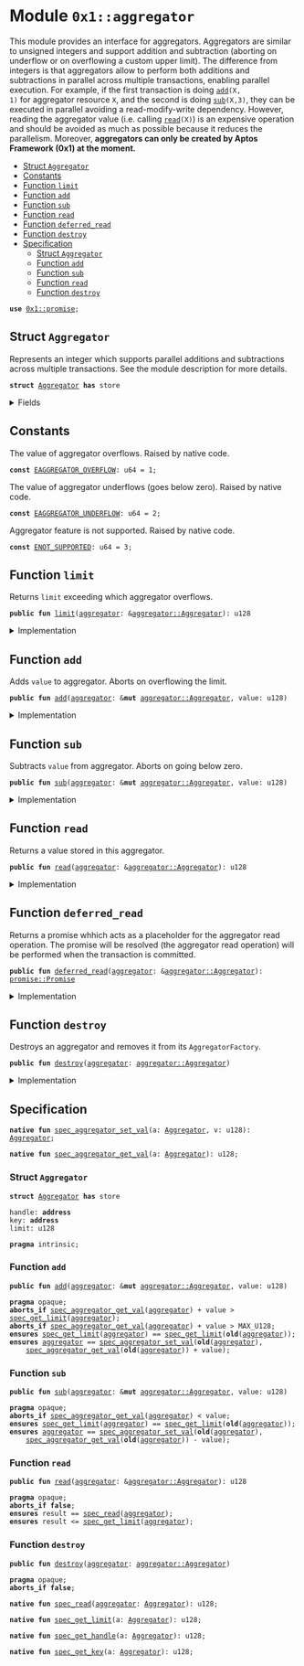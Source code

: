 
<a name="0x1_aggregator"></a>

# Module `0x1::aggregator`

This module provides an interface for aggregators. Aggregators are similar to
unsigned integers and support addition and subtraction (aborting on underflow
or on overflowing a custom upper limit). The difference from integers is that
aggregators allow to perform both additions and subtractions in parallel across
multiple transactions, enabling parallel execution. For example, if the first
transaction is doing <code><a href="aggregator.md#0x1_aggregator_add">add</a>(X, 1)</code> for aggregator resource <code>X</code>, and the second
is doing <code><a href="aggregator.md#0x1_aggregator_sub">sub</a>(X,3)</code>, they can be executed in parallel avoiding a read-modify-write
dependency.
However, reading the aggregator value (i.e. calling <code><a href="aggregator.md#0x1_aggregator_read">read</a>(X)</code>) is an expensive
operation and should be avoided as much as possible because it reduces the
parallelism. Moreover, **aggregators can only be created by Aptos Framework (0x1)
at the moment.**


-  [Struct `Aggregator`](#0x1_aggregator_Aggregator)
-  [Constants](#@Constants_0)
-  [Function `limit`](#0x1_aggregator_limit)
-  [Function `add`](#0x1_aggregator_add)
-  [Function `sub`](#0x1_aggregator_sub)
-  [Function `read`](#0x1_aggregator_read)
-  [Function `deferred_read`](#0x1_aggregator_deferred_read)
-  [Function `destroy`](#0x1_aggregator_destroy)
-  [Specification](#@Specification_1)
    -  [Struct `Aggregator`](#@Specification_1_Aggregator)
    -  [Function `add`](#@Specification_1_add)
    -  [Function `sub`](#@Specification_1_sub)
    -  [Function `read`](#@Specification_1_read)
    -  [Function `destroy`](#@Specification_1_destroy)


<pre><code><b>use</b> <a href="promise.md#0x1_promise">0x1::promise</a>;
</code></pre>



<a name="0x1_aggregator_Aggregator"></a>

## Struct `Aggregator`

Represents an integer which supports parallel additions and subtractions
across multiple transactions. See the module description for more details.


<pre><code><b>struct</b> <a href="aggregator.md#0x1_aggregator_Aggregator">Aggregator</a> <b>has</b> store
</code></pre>



<details>
<summary>Fields</summary>


<dl>
<dt>
<code>handle: <b>address</b></code>
</dt>
<dd>

</dd>
<dt>
<code>key: <b>address</b></code>
</dt>
<dd>

</dd>
<dt>
<code>limit: u128</code>
</dt>
<dd>

</dd>
</dl>


</details>

<a name="@Constants_0"></a>

## Constants


<a name="0x1_aggregator_EAGGREGATOR_OVERFLOW"></a>

The value of aggregator overflows. Raised by native code.


<pre><code><b>const</b> <a href="aggregator.md#0x1_aggregator_EAGGREGATOR_OVERFLOW">EAGGREGATOR_OVERFLOW</a>: u64 = 1;
</code></pre>



<a name="0x1_aggregator_EAGGREGATOR_UNDERFLOW"></a>

The value of aggregator underflows (goes below zero). Raised by native code.


<pre><code><b>const</b> <a href="aggregator.md#0x1_aggregator_EAGGREGATOR_UNDERFLOW">EAGGREGATOR_UNDERFLOW</a>: u64 = 2;
</code></pre>



<a name="0x1_aggregator_ENOT_SUPPORTED"></a>

Aggregator feature is not supported. Raised by native code.


<pre><code><b>const</b> <a href="aggregator.md#0x1_aggregator_ENOT_SUPPORTED">ENOT_SUPPORTED</a>: u64 = 3;
</code></pre>



<a name="0x1_aggregator_limit"></a>

## Function `limit`

Returns <code>limit</code> exceeding which aggregator overflows.


<pre><code><b>public</b> <b>fun</b> <a href="aggregator.md#0x1_aggregator_limit">limit</a>(<a href="aggregator.md#0x1_aggregator">aggregator</a>: &<a href="aggregator.md#0x1_aggregator_Aggregator">aggregator::Aggregator</a>): u128
</code></pre>



<details>
<summary>Implementation</summary>


<pre><code><b>public</b> <b>fun</b> <a href="aggregator.md#0x1_aggregator_limit">limit</a>(<a href="aggregator.md#0x1_aggregator">aggregator</a>: &<a href="aggregator.md#0x1_aggregator_Aggregator">Aggregator</a>): u128 {
    <a href="aggregator.md#0x1_aggregator">aggregator</a>.limit
}
</code></pre>



</details>

<a name="0x1_aggregator_add"></a>

## Function `add`

Adds <code>value</code> to aggregator. Aborts on overflowing the limit.


<pre><code><b>public</b> <b>fun</b> <a href="aggregator.md#0x1_aggregator_add">add</a>(<a href="aggregator.md#0x1_aggregator">aggregator</a>: &<b>mut</b> <a href="aggregator.md#0x1_aggregator_Aggregator">aggregator::Aggregator</a>, value: u128)
</code></pre>



<details>
<summary>Implementation</summary>


<pre><code><b>public</b> <b>native</b> <b>fun</b> <a href="aggregator.md#0x1_aggregator_add">add</a>(<a href="aggregator.md#0x1_aggregator">aggregator</a>: &<b>mut</b> <a href="aggregator.md#0x1_aggregator_Aggregator">Aggregator</a>, value: u128);
</code></pre>



</details>

<a name="0x1_aggregator_sub"></a>

## Function `sub`

Subtracts <code>value</code> from aggregator. Aborts on going below zero.


<pre><code><b>public</b> <b>fun</b> <a href="aggregator.md#0x1_aggregator_sub">sub</a>(<a href="aggregator.md#0x1_aggregator">aggregator</a>: &<b>mut</b> <a href="aggregator.md#0x1_aggregator_Aggregator">aggregator::Aggregator</a>, value: u128)
</code></pre>



<details>
<summary>Implementation</summary>


<pre><code><b>public</b> <b>native</b> <b>fun</b> <a href="aggregator.md#0x1_aggregator_sub">sub</a>(<a href="aggregator.md#0x1_aggregator">aggregator</a>: &<b>mut</b> <a href="aggregator.md#0x1_aggregator_Aggregator">Aggregator</a>, value: u128);
</code></pre>



</details>

<a name="0x1_aggregator_read"></a>

## Function `read`

Returns a value stored in this aggregator.


<pre><code><b>public</b> <b>fun</b> <a href="aggregator.md#0x1_aggregator_read">read</a>(<a href="aggregator.md#0x1_aggregator">aggregator</a>: &<a href="aggregator.md#0x1_aggregator_Aggregator">aggregator::Aggregator</a>): u128
</code></pre>



<details>
<summary>Implementation</summary>


<pre><code><b>public</b> <b>native</b> <b>fun</b> <a href="aggregator.md#0x1_aggregator_read">read</a>(<a href="aggregator.md#0x1_aggregator">aggregator</a>: &<a href="aggregator.md#0x1_aggregator_Aggregator">Aggregator</a>): u128;
</code></pre>



</details>

<a name="0x1_aggregator_deferred_read"></a>

## Function `deferred_read`

Returns a promise whhich acts as a placeholder for the aggregator read operation.
The promise will be resolved (the aggregator read operation) will be performed
when the transaction is committed.


<pre><code><b>public</b> <b>fun</b> <a href="aggregator.md#0x1_aggregator_deferred_read">deferred_read</a>(<a href="aggregator.md#0x1_aggregator">aggregator</a>: &<a href="aggregator.md#0x1_aggregator_Aggregator">aggregator::Aggregator</a>): <a href="promise.md#0x1_promise_Promise">promise::Promise</a>
</code></pre>



<details>
<summary>Implementation</summary>


<pre><code><b>public</b> <b>native</b> <b>fun</b> <a href="aggregator.md#0x1_aggregator_deferred_read">deferred_read</a>(<a href="aggregator.md#0x1_aggregator">aggregator</a>: &<a href="aggregator.md#0x1_aggregator_Aggregator">Aggregator</a>): Promise;
</code></pre>



</details>

<a name="0x1_aggregator_destroy"></a>

## Function `destroy`

Destroys an aggregator and removes it from its <code>AggregatorFactory</code>.


<pre><code><b>public</b> <b>fun</b> <a href="aggregator.md#0x1_aggregator_destroy">destroy</a>(<a href="aggregator.md#0x1_aggregator">aggregator</a>: <a href="aggregator.md#0x1_aggregator_Aggregator">aggregator::Aggregator</a>)
</code></pre>



<details>
<summary>Implementation</summary>


<pre><code><b>public</b> <b>native</b> <b>fun</b> <a href="aggregator.md#0x1_aggregator_destroy">destroy</a>(<a href="aggregator.md#0x1_aggregator">aggregator</a>: <a href="aggregator.md#0x1_aggregator_Aggregator">Aggregator</a>);
</code></pre>



</details>

<a name="@Specification_1"></a>

## Specification



<a name="0x1_aggregator_spec_aggregator_set_val"></a>


<pre><code><b>native</b> <b>fun</b> <a href="aggregator.md#0x1_aggregator_spec_aggregator_set_val">spec_aggregator_set_val</a>(a: <a href="aggregator.md#0x1_aggregator_Aggregator">Aggregator</a>, v: u128): <a href="aggregator.md#0x1_aggregator_Aggregator">Aggregator</a>;
</code></pre>




<a name="0x1_aggregator_spec_aggregator_get_val"></a>


<pre><code><b>native</b> <b>fun</b> <a href="aggregator.md#0x1_aggregator_spec_aggregator_get_val">spec_aggregator_get_val</a>(a: <a href="aggregator.md#0x1_aggregator_Aggregator">Aggregator</a>): u128;
</code></pre>



<a name="@Specification_1_Aggregator"></a>

### Struct `Aggregator`


<pre><code><b>struct</b> <a href="aggregator.md#0x1_aggregator_Aggregator">Aggregator</a> <b>has</b> store
</code></pre>



<dl>
<dt>
<code>handle: <b>address</b></code>
</dt>
<dd>

</dd>
<dt>
<code>key: <b>address</b></code>
</dt>
<dd>

</dd>
<dt>
<code>limit: u128</code>
</dt>
<dd>

</dd>
</dl>



<pre><code><b>pragma</b> intrinsic;
</code></pre>



<a name="@Specification_1_add"></a>

### Function `add`


<pre><code><b>public</b> <b>fun</b> <a href="aggregator.md#0x1_aggregator_add">add</a>(<a href="aggregator.md#0x1_aggregator">aggregator</a>: &<b>mut</b> <a href="aggregator.md#0x1_aggregator_Aggregator">aggregator::Aggregator</a>, value: u128)
</code></pre>




<pre><code><b>pragma</b> opaque;
<b>aborts_if</b> <a href="aggregator.md#0x1_aggregator_spec_aggregator_get_val">spec_aggregator_get_val</a>(<a href="aggregator.md#0x1_aggregator">aggregator</a>) + value &gt; <a href="aggregator.md#0x1_aggregator_spec_get_limit">spec_get_limit</a>(<a href="aggregator.md#0x1_aggregator">aggregator</a>);
<b>aborts_if</b> <a href="aggregator.md#0x1_aggregator_spec_aggregator_get_val">spec_aggregator_get_val</a>(<a href="aggregator.md#0x1_aggregator">aggregator</a>) + value &gt; MAX_U128;
<b>ensures</b> <a href="aggregator.md#0x1_aggregator_spec_get_limit">spec_get_limit</a>(<a href="aggregator.md#0x1_aggregator">aggregator</a>) == <a href="aggregator.md#0x1_aggregator_spec_get_limit">spec_get_limit</a>(<b>old</b>(<a href="aggregator.md#0x1_aggregator">aggregator</a>));
<b>ensures</b> <a href="aggregator.md#0x1_aggregator">aggregator</a> == <a href="aggregator.md#0x1_aggregator_spec_aggregator_set_val">spec_aggregator_set_val</a>(<b>old</b>(<a href="aggregator.md#0x1_aggregator">aggregator</a>),
    <a href="aggregator.md#0x1_aggregator_spec_aggregator_get_val">spec_aggregator_get_val</a>(<b>old</b>(<a href="aggregator.md#0x1_aggregator">aggregator</a>)) + value);
</code></pre>



<a name="@Specification_1_sub"></a>

### Function `sub`


<pre><code><b>public</b> <b>fun</b> <a href="aggregator.md#0x1_aggregator_sub">sub</a>(<a href="aggregator.md#0x1_aggregator">aggregator</a>: &<b>mut</b> <a href="aggregator.md#0x1_aggregator_Aggregator">aggregator::Aggregator</a>, value: u128)
</code></pre>




<pre><code><b>pragma</b> opaque;
<b>aborts_if</b> <a href="aggregator.md#0x1_aggregator_spec_aggregator_get_val">spec_aggregator_get_val</a>(<a href="aggregator.md#0x1_aggregator">aggregator</a>) &lt; value;
<b>ensures</b> <a href="aggregator.md#0x1_aggregator_spec_get_limit">spec_get_limit</a>(<a href="aggregator.md#0x1_aggregator">aggregator</a>) == <a href="aggregator.md#0x1_aggregator_spec_get_limit">spec_get_limit</a>(<b>old</b>(<a href="aggregator.md#0x1_aggregator">aggregator</a>));
<b>ensures</b> <a href="aggregator.md#0x1_aggregator">aggregator</a> == <a href="aggregator.md#0x1_aggregator_spec_aggregator_set_val">spec_aggregator_set_val</a>(<b>old</b>(<a href="aggregator.md#0x1_aggregator">aggregator</a>),
    <a href="aggregator.md#0x1_aggregator_spec_aggregator_get_val">spec_aggregator_get_val</a>(<b>old</b>(<a href="aggregator.md#0x1_aggregator">aggregator</a>)) - value);
</code></pre>



<a name="@Specification_1_read"></a>

### Function `read`


<pre><code><b>public</b> <b>fun</b> <a href="aggregator.md#0x1_aggregator_read">read</a>(<a href="aggregator.md#0x1_aggregator">aggregator</a>: &<a href="aggregator.md#0x1_aggregator_Aggregator">aggregator::Aggregator</a>): u128
</code></pre>




<pre><code><b>pragma</b> opaque;
<b>aborts_if</b> <b>false</b>;
<b>ensures</b> result == <a href="aggregator.md#0x1_aggregator_spec_read">spec_read</a>(<a href="aggregator.md#0x1_aggregator">aggregator</a>);
<b>ensures</b> result &lt;= <a href="aggregator.md#0x1_aggregator_spec_get_limit">spec_get_limit</a>(<a href="aggregator.md#0x1_aggregator">aggregator</a>);
</code></pre>



<a name="@Specification_1_destroy"></a>

### Function `destroy`


<pre><code><b>public</b> <b>fun</b> <a href="aggregator.md#0x1_aggregator_destroy">destroy</a>(<a href="aggregator.md#0x1_aggregator">aggregator</a>: <a href="aggregator.md#0x1_aggregator_Aggregator">aggregator::Aggregator</a>)
</code></pre>




<pre><code><b>pragma</b> opaque;
<b>aborts_if</b> <b>false</b>;
</code></pre>




<a name="0x1_aggregator_spec_read"></a>


<pre><code><b>native</b> <b>fun</b> <a href="aggregator.md#0x1_aggregator_spec_read">spec_read</a>(<a href="aggregator.md#0x1_aggregator">aggregator</a>: <a href="aggregator.md#0x1_aggregator_Aggregator">Aggregator</a>): u128;
</code></pre>




<a name="0x1_aggregator_spec_get_limit"></a>


<pre><code><b>native</b> <b>fun</b> <a href="aggregator.md#0x1_aggregator_spec_get_limit">spec_get_limit</a>(a: <a href="aggregator.md#0x1_aggregator_Aggregator">Aggregator</a>): u128;
</code></pre>




<a name="0x1_aggregator_spec_get_handle"></a>


<pre><code><b>native</b> <b>fun</b> <a href="aggregator.md#0x1_aggregator_spec_get_handle">spec_get_handle</a>(a: <a href="aggregator.md#0x1_aggregator_Aggregator">Aggregator</a>): u128;
</code></pre>




<a name="0x1_aggregator_spec_get_key"></a>


<pre><code><b>native</b> <b>fun</b> <a href="aggregator.md#0x1_aggregator_spec_get_key">spec_get_key</a>(a: <a href="aggregator.md#0x1_aggregator_Aggregator">Aggregator</a>): u128;
</code></pre>


[move-book]: https://aptos.dev/guides/move-guides/book/SUMMARY
